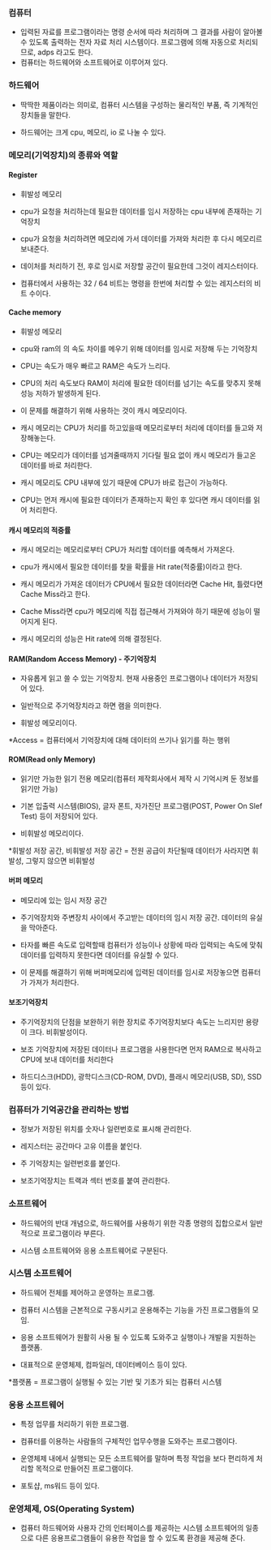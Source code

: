 ### 컴퓨터

  * 입력된 자료를 프로그램이라는 명령 순서에 따라 처리하며 그 결과를 사람이 알아볼 수 있도록 출력하는 전자 자료 처리 시스템이다. 프로그램에 의해 자동으로 처리되므로, adps 라고도 한다.  
  * 컴퓨터는 하드웨어와 소프트웨어로 이루어져 있다.     
  
### 하드웨어 

* 딱딱한 제품이라는 의미로, 컴퓨터 시스템을 구성하는 물리적인 부품, 즉 기계적인 장치들을 말한다. 

* 하드웨어는 크게 cpu, 메모리, io 로 나눌 수 있다.


### 메모리(기억장치)의 종류와 역할

#### Register

* 휘발성 메모리

* cpu가 요청을 처리하는데 필요한 데이터를 임시 저장하는 cpu 내부에 존재하는 기억장치

* cpu가 요청을 처리하려면 메모리에 가서 데이터를 가져와 처리한 후 다시 메모리르 보내준다.

* 데이처를 처리하기 전, 후로 임시로 저장할 공간이 필요한데 그것이 레지스터이다. 

* 컴퓨터에서 사용하는 32 / 64 비트는 명령을 한번에 처리할 수 있는 레지스터의 비트 수이다.


#### Cache memory

* 휘발성 메모리

* cpu와 ram의 의 속도 차이를 메우기 위해 데이터를 임시로 저장해 두는 기억장치

* CPU는 속도가 매우 빠르고 RAM은 속도가 느리다. 

* CPU의 처리 속도보다 RAM이 처리에 필요한 데이터를 넘기는 속도를 맞추지 못해 성능 저하가 발생하게 된다.

* 이 문제를 해결하기 위해 사용하는 것이 캐시 메모리이다.

* 캐시 메모리는 CPU가 처리를 하고있을때 메모리로부터 처리에 데이터를 들고와 저장해놓는다.

* CPU는 메모리가 데이터를 넘겨줄때까지 기다릴 필요 없이 캐시 메모리가 들고온 데이터를 바로 처리한다.

* 캐시 메모리도 CPU 내부에 있기 때문에 CPU가 바로 접근이 가능하다.

* CPU는 먼저 캐시에 필요한 데이터가 존재하는지 확인 후 있다면 캐시 데이터를 읽어 처리한다.


#### 캐시 메모리의 적중률

* 캐시 메모리는 메모리로부터 CPU가 처리할 데이터를 예측해서 가져온다.

* cpu가 캐시에서 필요한 데이터를 찾을 확률을 Hit rate(적중률)이라고 한다.

* 캐시 메모리가 가져온 데이터가 CPU에서 필요한 데이터라면 Cache Hit, 틀렸다면 Cache Miss라고 한다.

* Cache Miss라면 cpu가 메모리에 직접 접근해서 가져와야 하기 때문에 성능이 떨어지게 된다.

* 캐시 메모리의 성능은 Hit rate에 의해 결정된다.


#### RAM(Random Access Memory) - 주기억장치

* 자유롭게 읽고 쓸 수 있는 기억장치. 현재 사용중인 프로그램이나 데이터가 저장되어 있다. 

* 일반적으로 주기억장치라고 하면 램을 의미한다.

* 휘발성 메모리이다.

*Access = 컴퓨터에서 기억장치에 대해 데이터의 쓰기나 읽기를 하는 행위


#### ROM(Read only Memory)

* 읽기만 가능한 읽기 전용 메모리(컴퓨터 제작회사에서 제작 시 기억시켜 둔 정보를 읽기만 가능) 

* 기본 입출력 시스템(BIOS), 글자 폰트, 자가진단 프로그램(POST, Power On Slef Test) 등이 저장되어 있다.

* 비휘발성 메모리이다.

*휘발성 저장 공간, 비휘발성 저장 공간 = 전원 공급이 차단될때 데이터가 사라지면 휘발성, 그렇지 않으면 비휘발성


#### 버퍼 메모리

* 메모리에 있는 임시 저장 공간

* 주기억장치와 주변장치 사이에서 주고받는 데이터의 임시 저장 공간. 데이터의 유실을 막아준다.

* 타자를 빠른 속도로 입력할때 컴퓨터가 성능이나 상황에 따라 입력되는 속도에 맞춰 데이터를 입력하지 못한다면 데이터를 유실할 수 있다.

* 이 문제를 해결하기 위해 버퍼메모리에 입력된 데이터를 임시로 저장놓으면 컴퓨터가 가져가 처리한다.


#### 보조기억장치

* 주기억장치의 단점을 보완하기 위한 장치로 주기억장치보다 속도는 느리지만 용량이 크다. 비휘발성이다.

* 보조 기억장치에 저장된 데이터나 프로그램을 사용한다면 먼저 RAM으로 복사하고 CPU에 보내 데이터를 처리한다  

* 하드디스크(HDD), 광학디스크(CD-ROM, DVD), 플래시 메모리(USB, SD), SSD 등이 있다.


### 컴퓨터가 기억공간을 관리하는 방법

* 정보가 저장된 위치를 숫자나 일련번호로 표시해 관리한다.

* 레지스터는 공간마다 고유 이름을 붙인다.

* 주 기억장치는 일련번호를 붙인다.

* 보조기억장치는 트랙과 섹터 번호를 붙여 관리한다.
 

### 소프트웨어 

* 하드웨어의 반대 개념으로, 하드웨어를 사용하기 위한 각종 명령의 집합으로서 일반적으로 프로그램이라 부른다.

* 시스템 소프트웨어와 응용 소프트웨어로 구분된다.


### 시스템 소프트웨어

* 하드웨어 전체를 제어하고 운영하는 프로그램.

* 컴퓨터 시스템을 근본적으로 구동시키고 운용해주는 기능을 가진 프로그램들의 모임.

* 응용 소프트웨어가 원활히 사용 될 수 있도록 도와주고 실행이나 개발을 지원하는 플랫폼.

* 대표적으로 운영체제, 컴파일러, 데이터베이스 등이 있다.

*플랫폼 = 프로그램이 실행될 수 있는 기반 및 기초가 되는 컴퓨터 시스템


### 응용 소프트웨어

* 특정 업무를 처리하기 위한 프로그램.

* 컴퓨터를 이용하는 사람들의 구체적인 업무수행을 도와주는 프로그램이다.

* 운영체제 내에서 실행되는 모든 소프트웨어를 말하며 특정 작업을 보다 편리하게 처리할 목적으로 만들어진 프로그램이다.

* 포토샵, ms워드 등이 있다.


### 운영체제, OS(Operating System)

* 컴퓨터 하드웨어와 사용자 간의 인터페이스를 제공하는 시스템 소프트웨어의 일종으로 다른 응용프로그램들이 유용한 작업을 할 수 있도록 환경을 제공해 준다.
